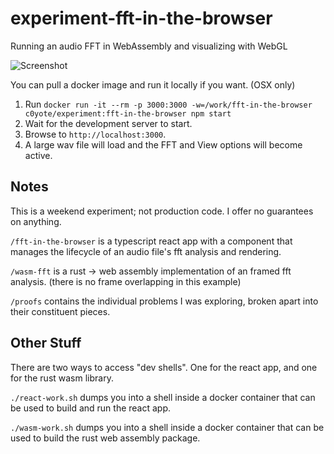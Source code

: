 # experiment-fft-in-the-browser

Running an audio FFT in WebAssembly and visualizing with WebGL

![Screenshot](proofs/screenshot.png?raw=true "Title")

You can pull a docker image and run it locally if you want. (OSX only)

1. Run `docker run -it --rm -p 3000:3000 -w=/work/fft-in-the-browser c0yote/experiment:fft-in-the-browser npm start`
2. Wait for the development server to start.
3. Browse to `http://localhost:3000`.
4. A large wav file will load and the FFT and View options will become active.

## Notes

This is a weekend experiment; not production code. I offer no guarantees on anything.

`/fft-in-the-browser` is a typescript react app with a component that manages the lifecycle of an audio file's fft analysis and rendering.

`/wasm-fft` is a rust -> web assembly implementation of an framed fft analysis. (there is no frame overlapping in this example)

`/proofs` contains the individual problems I was exploring, broken apart into their constituent pieces.

## Other Stuff

There are two ways to access "dev shells". One for the react app, and one for the rust wasm library.

`./react-work.sh` dumps you into a shell inside a docker container that can be used to build and run the react app.

`./wasm-work.sh` dumps you into a shell inside a docker container that can be used to build the rust web assembly package.
